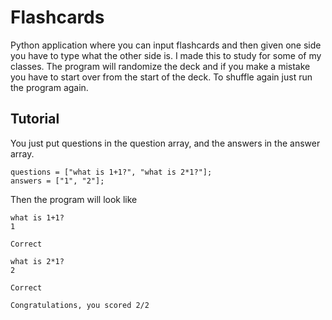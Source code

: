# Flashcards

Python application where you can input flashcards and then given one side you
have to type what the other side is. I made this to study for some of my classes.
The program will randomize the deck and if you make a mistake you have to start
over from the start of the deck. To shuffle again just run the program again.

## Tutorial

You just put questions in the question array, and the answers in the answer array.

```
questions = ["what is 1+1?", "what is 2*1?"];
answers = ["1", "2"];
```
Then the program will look like
```
what is 1+1?
1

Correct

what is 2*1?
2

Correct

Congratulations, you scored 2/2
```
